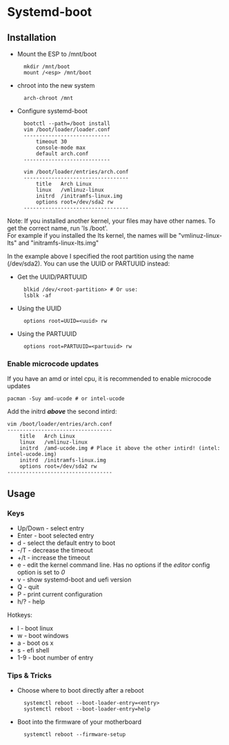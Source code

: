 # Systemd-boot

## Installation

* Mount the ESP to /mnt/boot  

		mkdir /mnt/boot
		mount /<esp> /mnt/boot
	
* chroot into the new system
	
		arch-chroot /mnt
		
* Configure systemd-boot

		bootctl --path=/boot install
		vim /boot/loader/loader.conf
		----------------------------
			timeout 30
			console-mode max
			default arch.conf
		----------------------------
		
		vim /boot/loader/entries/arch.conf
		----------------------------------
			title	Arch Linux
			linux	/vmlinuz-linux
			initrd	/initramfs-linux.img
			options	root=/dev/sda2 rw
		----------------------------------
		
Note: If you installed another kernel, your files may have other names. To get the correct name, run 'ls /boot'.  
For example if you installed the lts kernel, the names will be "vmlinuz-linux-lts" and "initramfs-linux-lts.img"

In the example above I specified the root partition using the name (/dev/sda2). You can use the UUID or PARTUUID instead:

* Get the UUID/PARTUUID
	
		blkid /dev/<root-partition> # Or use:
		lsblk -af
		
* Using the UUID

		options root=UUID=<uuid> rw
		
* Using the PARTUUID

		options root=PARTUUID=<partuuid> rw

### Enable microcode updates

If you have an amd or intel cpu, it is recommended to enable microcode updates

	pacman -Suy amd-ucode # or intel-ucode

Add the initrd ***above*** the second intird:

	vim /boot/loader/entries/arch.conf
	----------------------------------
		title	Arch Linux
		linux	/vmlinuz-linux
		initrd	/amd-ucode.img # Place it above the other intird! (intel: intel-ucode.img)
		initrd	/initramfs-linux.img
		options	root=/dev/sda2 rw
	----------------------------------

## Usage

### Keys

* Up/Down - select entry
* Enter - boot selected entry
* d - select the default entry to boot
* -/T - decrease the timeout
* +/t - increase the timeout
* e - edit the kernel command line. Has no options if the *editor* config option is set to *0*
* v - show systemd-boot and uefi version
* Q - quit
* P - print current configuration
* h/? - help

Hotkeys:

* l - boot linux
* w - boot windows
* a - boot os x
* s - efi shell
* 1-9 - boot number of entry

### Tips & Tricks

* Choose where to boot directly after a reboot

		systemctl reboot --boot-loader-entry=<entry>
		systemctl reboot --boot-loader-entry=help
		
* Boot into the firmware of your motherboard

		systemctl reboot --firmware-setup
		